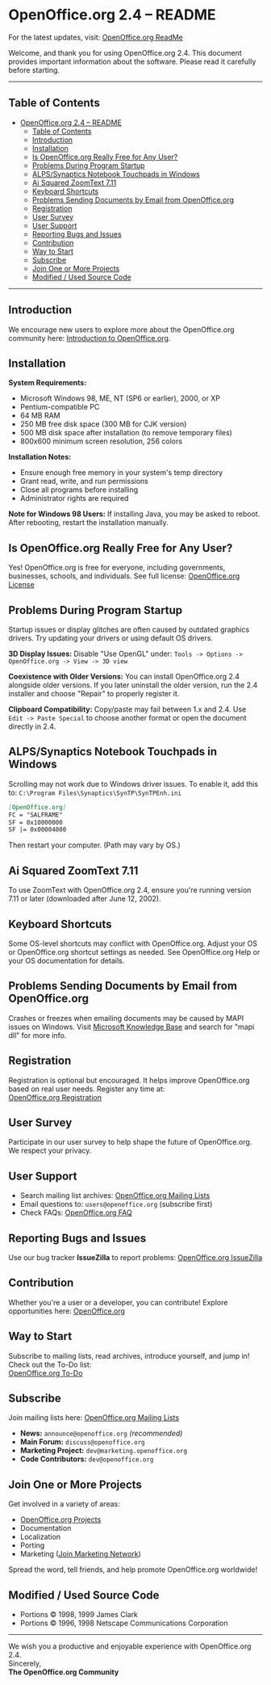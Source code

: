 # OpenOffice.org 2.4 – README

For the latest updates, visit: [OpenOffice.org ReadMe](http://www.openoffice.org/welcome/readme.html)

Welcome, and thank you for using OpenOffice.org 2.4. This document provides important information about the software. Please read it carefully before starting.

---

## Table of Contents

- [OpenOffice.org 2.4 – README](#openofficeorg-24--readme)
  - [Table of Contents](#table-of-contents)
  - [Introduction](#introduction)
  - [Installation](#installation)
  - [Is OpenOffice.org Really Free for Any User?](#is-openofficeorg-really-free-for-any-user)
  - [Problems During Program Startup](#problems-during-program-startup)
  - [ALPS/Synaptics Notebook Touchpads in Windows](#alpssynaptics-notebook-touchpads-in-windows)
  - [Ai Squared ZoomText 7.11](#ai-squared-zoomtext-711)
  - [Keyboard Shortcuts](#keyboard-shortcuts)
  - [Problems Sending Documents by Email from OpenOffice.org](#problems-sending-documents-by-email-from-openofficeorg)
  - [Registration](#registration)
  - [User Survey](#user-survey)
  - [User Support](#user-support)
  - [Reporting Bugs and Issues](#reporting-bugs-and-issues)
  - [Contribution](#contribution)
  - [Way to Start](#way-to-start)
  - [Subscribe](#subscribe)
  - [Join One or More Projects](#join-one-or-more-projects)
  - [Modified / Used Source Code](#modified--used-source-code)

---

## Introduction

We encourage new users to explore more about the OpenOffice.org community here: [Introduction to OpenOffice.org](http://www.openoffice.org/about_us/introduction.html).

## Installation

**System Requirements:**

- Microsoft Windows 98, ME, NT (SP6 or earlier), 2000, or XP
- Pentium-compatible PC
- 64 MB RAM
- 250 MB free disk space (300 MB for CJK version)
- 500 MB disk space after installation (to remove temporary files)
- 800x600 minimum screen resolution, 256 colors

**Installation Notes:**

- Ensure enough free memory in your system's temp directory
- Grant read, write, and run permissions
- Close all programs before installing
- Administrator rights are required

**Note for Windows 98 Users:** If installing Java, you may be asked to reboot. After rebooting, restart the installation manually.

## Is OpenOffice.org Really Free for Any User?

Yes! OpenOffice.org is free for everyone, including governments, businesses, schools, and individuals. See full license: [OpenOffice.org License](http://www.openoffice.org/license.html)

## Problems During Program Startup

Startup issues or display glitches are often caused by outdated graphics drivers. Try updating your drivers or using default OS drivers.

**3D Display Issues:** Disable "Use OpenGL" under:
`Tools -> Options -> OpenOffice.org -> View -> 3D view`

**Coexistence with Older Versions:**
You can install OpenOffice.org 2.4 alongside older versions. If you later uninstall the older version, run the 2.4 installer and choose "Repair" to properly register it.

**Clipboard Compatibility:** Copy/paste may fail between 1.x and 2.4. Use `Edit -> Paste Special` to choose another format or open the document directly in 2.4.

## ALPS/Synaptics Notebook Touchpads in Windows

Scrolling may not work due to Windows driver issues. To enable it, add this to:
`C:\Program Files\Synaptics\SynTP\SynTPEnh.ini`

```md
[OpenOffice.org]
FC = "SALFRAME"
SF = 0x10000000
SF |= 0x00004000
```

Then restart your computer. (Path may vary by OS.)

## Ai Squared ZoomText 7.11

To use ZoomText with OpenOffice.org 2.4, ensure you're running version 7.11 or later (downloaded after June 12, 2002).

## Keyboard Shortcuts

Some OS-level shortcuts may conflict with OpenOffice.org. Adjust your OS or OpenOffice.org shortcut settings as needed. See OpenOffice.org Help or your OS documentation for details.

## Problems Sending Documents by Email from OpenOffice.org

Crashes or freezes when emailing documents may be caused by MAPI issues on Windows. Visit [Microsoft Knowledge Base](http://www.microsoft.com) and search for "mapi dll" for more info.

## Registration

Registration is optional but encouraged. It helps improve OpenOffice.org based on real user needs. Register any time at:  
[OpenOffice.org Registration](http://www.openoffice.org/welcome/registration-site.html)

## User Survey

Participate in our user survey to help shape the future of OpenOffice.org. We respect your privacy.

## User Support

- Search mailing list archives: [OpenOffice.org Mailing Lists](http://www.openoffice.org/mail_list.html)
- Email questions to: `users@openoffice.org` (subscribe first)
- Check FAQs: [OpenOffice.org FAQ](http://user-faq.openoffice.org/)

## Reporting Bugs and Issues

Use our bug tracker **IssueZilla** to report problems: [OpenOffice.org IssueZilla](http://www.openoffice.org/issues/)

## Contribution

Whether you're a user or a developer, you can contribute! Explore opportunities here: [OpenOffice.org](http://www.openoffice.org)

## Way to Start

Subscribe to mailing lists, read archives, introduce yourself, and jump in! Check out the To-Do list:  
[OpenOffice.org To-Do](http://development.openoffice.org/todo.html)

## Subscribe

Join mailing lists here: [OpenOffice.org Mailing Lists](http://www.openoffice.org/mail_list.html)

- **News:** `announce@openoffice.org` *(recommended)*
- **Main Forum:** `discuss@openoffice.org`
- **Marketing Project:** `dev@marketing.openoffice.org`
- **Code Contributors:** `dev@openoffice.org`

## Join One or More Projects

Get involved in a variety of areas:

- [OpenOffice.org Projects](http://projects.openoffice.org/index.html)
- Documentation
- Localization
- Porting
- Marketing ([Join Marketing Network](http://marketing.openoffice.org/contacts.html))

Spread the word, tell friends, and help promote OpenOffice.org worldwide!

## Modified / Used Source Code

- Portions © 1998, 1999 James Clark  
- Portions © 1996, 1998 Netscape Communications Corporation

---

We wish you a productive and enjoyable experience with OpenOffice.org 2.4.  
Sincerely,  
**The OpenOffice.org Community**
